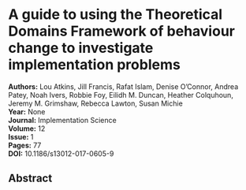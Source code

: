 # A guide to using the Theoretical Domains Framework of behaviour change to investigate implementation problems

**Authors:** Lou Atkins, Jill Francis, Rafat Islam, Denise O’Connor, Andrea Patey, Noah Ivers, Robbie Foy, Eilidh M. Duncan, Heather Colquhoun, Jeremy M. Grimshaw, Rebecca Lawton, Susan Michie  
**Year:** None  
**Journal:** Implementation Science  
**Volume:** 12  
**Issue:** 1  
**Pages:** 77  
**DOI:** 10.1186/s13012-017-0605-9  

## Abstract


